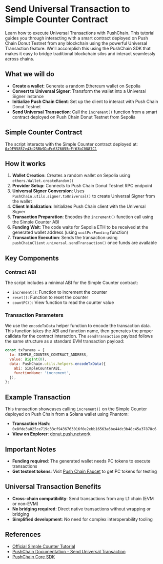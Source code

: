 # Send Universal Transaction to Simple Counter Contract

Learn how to execute Universal Transactions with PushChain. This tutorial guides you through interacting with a smart contract deployed on Push Chain Donut Testnet from any blockchain using the powerful Universal Transaction feature. We'll accomplish this using the PushChain SDK that makes it easy to bridge traditional blockchain silos and interact seamlessly across chains.

## What we will do

- **Create a wallet**: Generate a random Ethereum wallet on Sepolia
- **Convert to Universal Signer**: Transform the wallet into a Universal Signer instance
- **Initialize Push Chain Client**: Set up the client to interact with Push Chain Donut Testnet
- **Send Universal Transaction**: Call the `increment()` function from a smart contract deployed on Push Chain Donut Testnet from Sepolia

## Simple Counter Contract

The script interacts with the Simple Counter contract deployed at:
<a href="https://donut.push.network/address/0x9F95857e43d25Bb9DaFc6376055eFf63bC0887C1?tab=index">`0x9F95857e43d25Bb9DaFc6376055eFf63bC0887C1`</a>

## How it works

1. **Wallet Creation**: Creates a random wallet on Sepolia using `ethers.Wallet.createRandom()`
2. **Provider Setup**: Connects to Push Chain Donut Testnet RPC endpoint
3. **Universal Signer Conversion**: Uses `PushChain.utils.signer.toUniversal()` to create Universal Signer from the wallet
4. **Client Initialization**: Initializes Push Chain client with the Universal Signer
5. **Transaction Preparation**: Encodes the `increment()` function call using the Simple Counter ABI
6. **Funding Wait**: The code waits for Sepolia ETH to be received at the generated wallet address (using `waitForFunding` function)
7. **Transaction Execution**: Sends the transaction using `pushChainClient.universal.sendTransaction()` once funds are available

## Key Components

### Contract ABI

The script includes a minimal ABI for the Simple Counter contract:

- `increment()`: Function to increment the counter
- `reset()`: Function to reset the counter
- `countPC()`: View function to read the counter value

### Transaction Parameters

We use the `encodeTxData` helper function to encode the transaction data. This function takes the ABI and function name, then generates the proper calldata for the contract interaction. The `sendTransaction` payload follows the same structure as a standard EVM transaction payload:

```javascript
const txParams = {
  to: SIMPLE_COUNTER_CONTRACT_ADDRESS,
  value: BigInt(0),
  data: PushChain.utils.helpers.encodeTxData({
    abi: SimpleCounterABI,
    functionName: 'increment',
  }),
};
```

## Example Transaction

This transaction showcases calling `increment()` on the Simple Counter deployed on Push Chain from a Solana wallet using Phantom:

- **Transaction Hash**: `0x8fde3a025ce719c33cf9436763016f0e2ebb16563a6be44dc3b48c45a37878c6`
- **View on Explorer**: <a href="https://donut.push.network/tx/0x8fde3a025ce719c33cf9436763016f0e2ebb16563a6be44dc3b48c45a37878c6" target="_blank">donut.push.network</a>

## Important Notes

- **Funding required**: The generated wallet needs PC tokens to execute transactions
- **Get testnet tokens**: Visit <a href="https://faucet.push.org/" target="_blank">Push Chain Faucet</a> to get PC tokens for testing

## Universal Transaction Benefits

- **Cross-chain compatibility**: Send transactions from any L1 chain (EVM or non-EVM)
- **No bridging required**: Direct native transactions without wrapping or bridging
- **Simplified development**: No need for complex interoperability tooling

## References

- <a href="https://pushchain.github.io/push-chain-website/pr-preview/pr-1067/docs/chain/tutorials/tutorial-simple-counter/" target="_blank">Official Simple Counter Tutorial</a>
- <a href="https://pushchain.github.io/push-chain-website/pr-preview/pr-1067/docs/chain/build/send-universal-transaction/" target="_blank">PushChain Documentation - Send Universal Transaction</a>
- <a href="https://www.npmjs.com/package/@pushchain/core" target="_blank">PushChain Core SDK</a>
